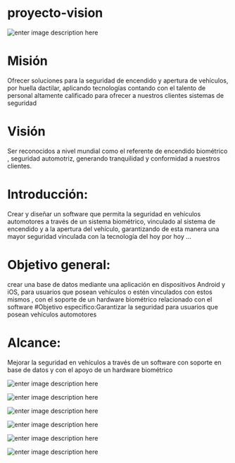 # proyecto-vision

 ![enter image description here](https://lh3.googleusercontent.com/mF6yXrVPoADnHnvzrMOLnCAfow_KqZN0GUvpwC5qiEmpqes2N5C1bOVi3KGUXJPmImlW1_n60xA "vision")                                               

#   Misión
	

Ofrecer soluciones para la seguridad de encendido y apertura de vehículos, por huella dactilar, aplicando tecnologías contando con el talento de personal altamente calificado para ofrecer a nuestros clientes sistemas de seguridad

# Visión

Ser reconocidos a nivel mundial como el referente de encendido biométrico , seguridad automotriz, generando tranquilidad y conformidad a nuestros clientes.

# Introducción:
Crear y diseñar un software que permita la seguridad en vehículos automotores a través de un sistema biométrico, vinculado al sistema de encendido y a la apertura del vehículo, garantizando de esta manera una mayor seguridad vinculada con la tecnología del hoy por hoy …


# Objetivo general:
crear una base de datos mediante una aplicación en dispositivos Android y iOS, para  usuarios que posean vehículos o estén vinculados con estos mismos , con el soporte de un hardware biométrico relacionado con el software
#Objetivo especifico:Garantizar la seguridad para usuarios que posean vehículos automotores



# Alcance:
Mejorar la seguridad en vehículos a través  de un software con soporte en base de datos y con el apoyo de un hardware biométrico 


	
![enter image description here](https://lh3.googleusercontent.com/RwoU6cNfPEjYmWEXNJOwIN2P2TEVDw3CCI3ZA8bZooGA34ALbiIUY4-h4_JBTD5jYc4fwnD6VgE "1")

![enter image description here](https://lh3.googleusercontent.com/5OIfS2GvWoIs9Ffi-4Gc_9AKLCLaiv-9xGa1aupbBjx4FYEgiUmVlRSUC286cwsEUOtBUvNKDPk "2")


![enter image description here](https://lh3.googleusercontent.com/P1i-qmCZ66cDDvRzITtrwrxWf-_2j7MIZIoxlgsdYG8FK0obf3GSvjtD-jBwTcClq7uHPwVuIQI "3")

![enter image description here](https://lh3.googleusercontent.com/VugjX44fo6uCC5qLSnlcXgq-n5z2QxrHajG6conXfhAeYiUPXUW-l-va_Y7E8xX2wsK5NLrrwmM "4")

![enter image description here](https://lh3.googleusercontent.com/EGAS9ljAWr2BGGpMiII25r1TJIAswIF2iMb_pawGm-s55AhgZtU0SQdYCnMqZpOwju2jJNY4GQU "5")

![enter image description here](https://lh3.googleusercontent.com/O7oxSnKNOQgRACsRzdhi8fzHuCrYxxXmtfFK---gwZ-rni9SRwBuhgARKgKovdviVllzqeU25no "6")





